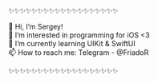 ✨✨✨✨✨✨✨✨✨✨✨✨✨✨✨✨✨✨✨

👋 Hi, I’m Sergey!       
👀 I’m interested in programming for iOS <3         
🌱 I’m currently learning UIKit & SwiftUI      
📫 How to reach me: Telegram - @FriadoR    

✨✨✨✨✨✨✨✨✨✨✨✨✨✨✨✨✨✨✨

